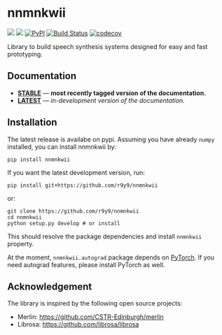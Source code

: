 # nnmnkwii

[![][docs-stable-img]][docs-stable-url]
[![][docs-latest-img]][docs-latest-url]
[![PyPI](https://img.shields.io/pypi/v/nnmnkwii.svg)](https://pypi.python.org/pypi/nnmnkwii)
[![Build Status](https://travis-ci.org/r9y9/nnmnkwii.svg?branch=master)](https://travis-ci.org/r9y9/nnmnkwii)
[![codecov](https://codecov.io/gh/r9y9/nnmnkwii/branch/master/graph/badge.svg)](https://codecov.io/gh/r9y9/nnmnkwii)

Library to build speech synthesis systems designed for easy and fast prototyping.

## Documentation

- [**STABLE**][docs-stable-url] &mdash; **most recently tagged version of the documentation.**
- [**LATEST**][docs-latest-url] &mdash; *in-development version of the documentation.*

## Installation

The latest release is availabe on pypi. Assuming you have already ``numpy`` installed, you can install nnmnkwii by:

    pip install nnmnkwii

If you want the latest development version, run:

    pip install git+https://github.com/r9y9/nnmnkwii

or:

    git clone https://github.com/r9y9/nnmnkwii
    cd nnmnkwii
    python setup.py develop # or install

This should resolve the package dependencies and install ``nnmnkwii`` property.

At the moment, `nnmnkwii.autograd` package depends on [PyTorch](http://pytorch.org/).
If you need autograd features, please install PyTorch as well.

## Acknowledgement

The library is inspired by the following open source projects:

- Merlin: https://github.com/CSTR-Edinburgh/merlin
- Librosa: https://github.com/librosa/librosa

[docs-latest-img]: https://img.shields.io/badge/docs-latest-blue.svg
[docs-latest-url]: https://r9y9.github.io/nnmnkwii/latest

[docs-stable-img]: https://img.shields.io/badge/docs-stable-blue.svg
[docs-stable-url]: https://r9y9.github.io/nnmnkwii/stable
